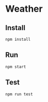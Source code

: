 # Weather

## Install

```
npm install
```

## Run

```
npm start
```

## Test

```
npm run test
```
